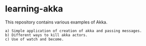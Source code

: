 # learning-akka


This repository contains various examples of Akka.
```
a) Simple application of creation of akka and passing messages.
b) Different ways to kill akka actors.
c) Use of watch and become.
```
